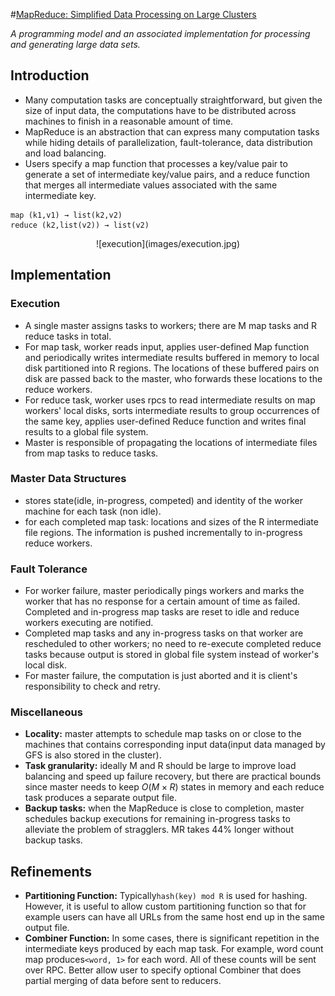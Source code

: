 #[MapReduce: Simplified Data Processing on Large Clusters](http://nil.csail.mit.edu/6.824/2020/papers/mapreduce.pdf)

*A programming model and an associated implementation for processing and generating large data sets.*

## Introduction

- Many computation tasks are conceptually straightforward, but given the size of input data, the computations have to be distributed across machines to finish in a reasonable amount of time.
- MapReduce is an abstraction that can express many computation tasks while hiding details of parallelization, fault-tolerance, data distribution and load balancing.
- Users specify a map function that processes a key/value pair to generate a set of intermediate key/value pairs, and a reduce function that merges all intermediate values associated with the same intermediate key.

```
map (k1,v1) → list(k2,v2)
reduce (k2,list(v2)) → list(v2)
```

<center>![execution](images/execution.jpg)</center>

## Implementation

### Execution

- A single master assigns tasks to workers; there are M map tasks and R reduce tasks in total.
- For map task, worker reads input, applies user-defined Map function and periodically writes intermediate results buffered in memory to local disk partitioned into R regions. The locations of these buffered pairs on disk are passed back to the master, who forwards these locations to the reduce workers.
- For reduce task, worker uses rpcs to read intermediate results on map workers' local disks, sorts intermediate results to group occurrences of the same key, applies user-defined Reduce function and writes final results to a global file system.
- Master is responsible of propagating the locations of intermediate files from map tasks to reduce tasks.

### Master Data Structures

* stores state(idle, in-progress, competed) and identity of the worker machine for each task (non idle).
* for each completed map task: locations and sizes of the R intermediate file regions. The information is pushed incrementally to in-progress reduce workers.

### Fault Tolerance

- For worker failure, master periodically pings workers and marks the worker that has no response for a certain amount of time as failed. Completed and in-progress map tasks are reset to idle and reduce workers executing are notified.
- Completed map tasks and any in-progress tasks on that worker are rescheduled to other workers; no need to re-execute completed reduce tasks because output is stored in global file system instead of worker's local disk.
- For master failure, the computation is just aborted and it is client's responsibility to check and retry.

### Miscellaneous

- **Locality:** master attempts to schedule map tasks on or close to the machines that contains corresponding input data(input data managed by GFS is also stored in the cluster).
- **Task granularity:** ideally M and R should be large to improve load balancing and speed up failure recovery, but there are practical bounds since master needs to keep $O(M\times R)$ states in memory and each reduce task produces a separate output file.
- **Backup tasks:** when the MapReduce is close to completion, master schedules backup executions for remaining in-progress tasks to alleviate the problem of stragglers. MR takes 44% longer without backup tasks.

## Refinements

- **Partitioning Function:** Typically`hash(key) mod R` is used for hashing. However, it is useful to allow custom partitioning function so that for example users can have all URLs from the same host end up in the same output file.
- **Combiner Function:** In some cases, there is significant repetition in the intermediate keys produced by each map task. For example, word count map produces`<word, 1>` for each word. All of these counts will be sent over RPC. Better allow user to specify optional Combiner that does partial merging of data before sent to reducers.
